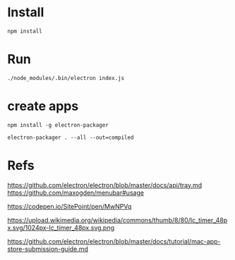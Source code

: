 # Install

```
npm install
```

# Run

```
./node_modules/.bin/electron index.js
```

# create apps

```
npm install -g electron-packager

electron-packager . --all --out=compiled
```

# Refs

https://github.com/electron/electron/blob/master/docs/api/tray.md
https://github.com/maxogden/menubar#usage

https://codepen.io/SitePoint/pen/MwNPVq

https://upload.wikimedia.org/wikipedia/commons/thumb/8/80/Ic_timer_48px.svg/1024px-Ic_timer_48px.svg.png

https://github.com/electron/electron/blob/master/docs/tutorial/mac-app-store-submission-guide.md


